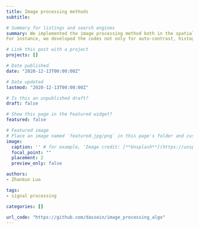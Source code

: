```yaml
---
title: Image processing methods
subtitle: 

# Summary for listings and search engines
summary: We implemented the image processing method both in the spatial domain and frequency domain.
For instance, we developed the codes not only for auto-contrast, histogram matching, spatial filters such as Gauss, Laplace, LoG, the weighted median in the spatial domain; but also for 2d DFT, 2d DCT based on FFT, filters in the frequency domain

# Link this post with a project
projects: []

# Date published
date: "2020-12-13T00:00:00Z"

# Date updated
lastmod: "2020-12-13T00:00:00Z"

# Is this an unpublished draft?
draft: false

# Show this page in the Featured widget?
featured: false

# Featured image
# Place an image named `featured.jpg/png` in this page's folder and customize its options here.
image:
  caption: '' # for example, 'Image credit: [**Unsplash**](https://unsplash.com/photos/CpkOjOcXdUY)'
  focal_point: ""
  placement: 2
  preview_only: false

authors:
- Zhankun Luo

tags:
- signal processing

categories: []

url_code: "https://github.com/dassein/image_processing_algo"
---
```




